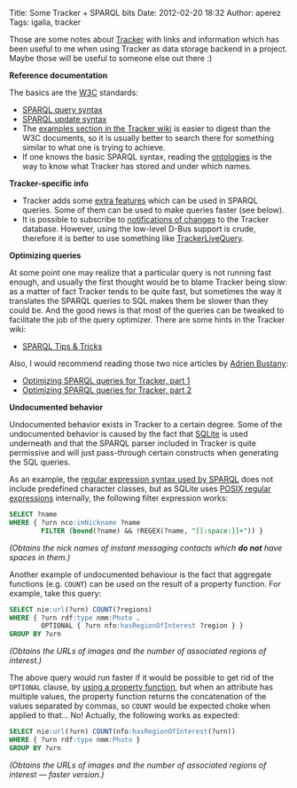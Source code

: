 Title: Some Tracker + SPARQL bits
Date: 2012-02-20 18:32
Author: aperez
Tags: igalia, tracker

Those are some notes about [Tracker][] with links and information which
has been useful to me when using Tracker as data storage backend in a
project. Maybe those will be useful to someone else out there :)

**Reference documentation**

The basics are the [W3C][] standards:

-   [SPARQL query syntax][]
-   [SPARQL update syntax][]
-   The [examples section in the Tracker wiki][] is easier to digest
    than the W3C documents, so it is usually better to search there for
    something similar to what one is trying to achieve.
-   If one knows the basic SPARQL syntax, reading the [ontologies][] is
    the way to know what Tracker has stored and under which names.

**Tracker-specific info**

-   Tracker adds some [extra features][] which can be used in SPARQL
    queries. Some of them can be used to make queries faster (see
    below).
-   It is possible to subscribe to [notifications of changes][] to the
    Tracker database. However, using the low-level D-Bus support is
    crude, therefore it is better to use something like
    [TrackerLiveQuery][].

**Optimizing queries**

At some point one may realize that a particular query is not running
fast enough, and usually the first thought would be to blame Tracker
being slow: as a matter of fact Tracker tends to be quite fast, but
sometimes the way it translates the SPARQL queries to SQL makes them be
slower than they could be. And the good news is that most of the queries
can be tweaked to facilitate the job of the query optimizer. There are
some hints in the Tracker wiki:

-   [SPARQL Tips & Tricks][]

Also, I would recommend reading those two nice articles by [Adrien
Bustany][]:

-   [Optimizing SPARQL queries for Tracker, part 1][]
-   [Optimizing SPARQL queries for Tracker, part 2][]

**Undocumented behavior**

Undocumented behavior exists in Tracker to a certain degree. Some of the
undocumented behavior is caused by the fact that [SQLite][] is used
underneath and that the SPARQL parser included in Tracker is quite
permissive and will just pass-through certain constructs when generating
the SQL queries.

As an example, the [regular expression syntax used by SPARQL][] does not
include predefined character classes, but as SQLite uses [POSIX regular
expressions][] internally, the following filter expression works:

```sql
SELECT ?name
WHERE { ?urn nco:imNickname ?name
        FILTER (bound(?name) && !REGEX(?name, "[[:space:]]+")) }
```

*(Obtains the nick names of instant messaging contacts which **do not**
have spaces in them.)*

Another example of undocumented behaviour is the fact that aggregate
functions (e.g. `COUNT`) can be used on the result of a property
function. For example, take this query:

```sql
SELECT nie:url(?urn) COUNT(?regions)
WHERE { ?urn rdf:type nmm:Photo .
        OPTIONAL { ?urn nfo:hasRegionOfInterest ?region } }
GROUP BY ?urn
```

*(Obtains the URLs of images and the number of associated regions of
interest.)*

The above query would run faster if it would be possible to get rid of
the `OPTIONAL` clause, by [using a property function][], but when an
attribute has multiple values, the property function returns the
concatenation of the values separated by commas, so `COUNT` would be
expected choke when applied to that... No! Actually, the following works
as expected:

```sql
SELECT nie:url(?urn) COUNT(nfo:hasRegionOfInterest(?urn))
WHERE { ?urn rdf:type nmm:Photo }
GROUP BY ?urn
```

*(Obtains the URLs of images and the number of associated regions of
interest — faster version.)*

  [Tracker]: http://live.gnome.org/Tracker
  [W3C]: http://www.w3.org
  [SPARQL query syntax]: http://www.w3.org/TR/rdf-sparql-query/
  [SPARQL update syntax]: http://www.w3.org/Submission/SPARQL-Update/
  [examples section in the Tracker wiki]: https://live.gnome.org/Tracker/Documentation#Examples
  [ontologies]: http://developer.gnome.org/ontology/unstable/
  [extra features]: https://live.gnome.org/Tracker/Documentation/SparqlFeatures
  [notifications of changes]: https://live.gnome.org/Tracker/Documentation/SignalsOnChanges
  [TrackerLiveQuery]: http://blogs.igalia.com/aperez/2011/02/live-is-live-tracker-qt-uptodate/
  [SPARQL Tips & Tricks]: https://live.gnome.org/Tracker/Documentation/SparqlTipsTricks
  [Adrien Bustany]: http://blogs.gnome.org/abustany
  [Optimizing SPARQL queries for Tracker, part 1]: http://blogs.gnome.org/abustany/2011/01/15/optimizing-sparql-queries-for-tracker-part-1/
  [Optimizing SPARQL queries for Tracker, part 2]: http://blogs.gnome.org/abustany/2011/01/20/optimizing-sparql-queries-for-tracker-part-2/
  [SQLite]: http://sqlite.org/
  [regular expression syntax used by SPARQL]: http://www.w3.org/TR/xpath-functions/#regex-syntax
  [POSIX regular expressions]: https://en.wikipedia.org/wiki/Regular_expression#POSIX
  [using a property function]: https://live.gnome.org/Tracker/Documentation/SparqlTipsTricks#Use_property_functions
